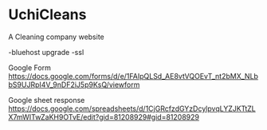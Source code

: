 # UchiCleans
A Cleaning company website


-bluehost upgrade
-ssl

Google Form
https://docs.google.com/forms/d/e/1FAIpQLSd_AE8vtVQOEvT_nt2bMX_NLbbS9UJRpI4V_9nDF2iJ5p9KsQ/viewform

Google sheet response
https://docs.google.com/spreadsheets/d/1CjGRcfzdGYzDcylpvqLYZJKTtZLX7mWITwZaKH9OTvE/edit?gid=81208929#gid=81208929

